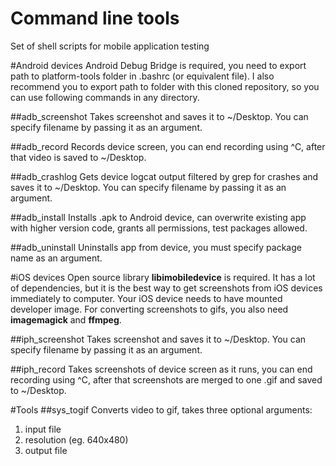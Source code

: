 # Command line tools
Set of shell scripts for mobile application testing

#Android devices
Android Debug Bridge is required, you need to export path to platform-tools folder in .bashrc (or equivalent file). 
I also recommend you to export path to folder with this cloned repository, so you can use following commands in any directory.

##adb_screenshot
Takes screenshot and saves it to ~/Desktop. You can specify filename by passing it as an argument.

##adb_record
Records device screen, you can end recording using ^C, after that video is saved to ~/Desktop.

##adb_crashlog
Gets device logcat output filtered by grep for crashes and saves it to ~/Desktop. You can specify filename by passing it as an argument.

##adb_install
Installs .apk to Android device, can overwrite existing app with higher version code, grants all permissions, test packages allowed.

##adb_uninstall
Uninstalls app from device, you must specify package name as an argument.

#iOS devices
Open source library **libimobiledevice** is required. It has a lot of dependencies, but it is the best way to get screenshots from iOS devices immediately to computer. Your iOS device needs to have mounted developer image. For converting screenshots to gifs, you also need **imagemagick** and **ffmpeg**. 

##iph_screenshot
Takes screenshot and saves it to ~/Desktop. You can specify filename by passing it as an argument.

##iph_record
Takes screenshots of device screen as it runs, you can end recording using ^C, after that screenshots are merged to one .gif and saved to ~/Desktop.

#Tools
##sys_togif
Converts video to gif, takes three optional arguments:
1. input file
2. resolution (eg. 640x480)
3. output file